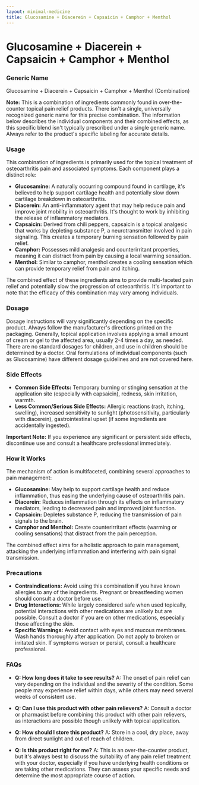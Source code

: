```yaml
---
layout: minimal-medicine
title: Glucosamine + Diacerein + Capsaicin + Camphor + Menthol
---
```


# Glucosamine + Diacerein + Capsaicin + Camphor + Menthol
### Generic Name
Glucosamine + Diacerein + Capsaicin + Camphor + Menthol (Combination)

**Note:**  This is a combination of ingredients commonly found in over-the-counter topical pain relief products. There isn't a single, universally recognized generic name for this precise combination. The information below describes the individual components and their combined effects, as this specific blend isn't typically prescribed under a single generic name.  Always refer to the product's specific labeling for accurate details.

### Usage

This combination of ingredients is primarily used for the topical treatment of osteoarthritis pain and associated symptoms. Each component plays a distinct role:

* **Glucosamine:**  A naturally occurring compound found in cartilage, it's believed to help support cartilage health and potentially slow down cartilage breakdown in osteoarthritis.
* **Diacerein:**  An anti-inflammatory agent that may help reduce pain and improve joint mobility in osteoarthritis.  It's thought to work by inhibiting the release of inflammatory mediators.
* **Capsaicin:** Derived from chili peppers, capsaicin is a topical analgesic that works by depleting substance P, a neurotransmitter involved in pain signaling. This creates a temporary burning sensation followed by pain relief.
* **Camphor:** Possesses mild analgesic and counterirritant properties, meaning it can distract from pain by causing a local warming sensation.
* **Menthol:** Similar to camphor, menthol creates a cooling sensation which can provide temporary relief from pain and itching.

The combined effect of these ingredients aims to provide multi-faceted pain relief and potentially slow the progression of osteoarthritis. It's important to note that the efficacy of this combination may vary among individuals.

### Dosage

Dosage instructions will vary significantly depending on the specific product.  Always follow the manufacturer's directions printed on the packaging.  Generally, topical application involves applying a small amount of cream or gel to the affected area, usually 2-4 times a day, as needed.  There are no standard dosages for children, and use in children should be determined by a doctor.  Oral formulations of individual components (such as Glucosamine) have different dosage guidelines and are not covered here.

### Side Effects

* **Common Side Effects:**  Temporary burning or stinging sensation at the application site (especially with capsaicin), redness, skin irritation, warmth.
* **Less Common/Serious Side Effects:**  Allergic reactions (rash, itching, swelling), increased sensitivity to sunlight (photosensitivity, particularly with diacerein), gastrointestinal upset (if some ingredients are accidentally ingested).

**Important Note:**  If you experience any significant or persistent side effects, discontinue use and consult a healthcare professional immediately.

### How it Works

The mechanism of action is multifaceted, combining several approaches to pain management:

* **Glucosamine:** May help to support cartilage health and reduce inflammation, thus easing the underlying cause of osteoarthritis pain.
* **Diacerein:**  Reduces inflammation through its effects on inflammatory mediators, leading to decreased pain and improved joint function.
* **Capsaicin:** Depletes substance P, reducing the transmission of pain signals to the brain.
* **Camphor and Menthol:** Create counterirritant effects (warming or cooling sensations) that distract from the pain perception.

The combined effect aims for a holistic approach to pain management, attacking the underlying inflammation and interfering with pain signal transmission.

### Precautions

* **Contraindications:**  Avoid using this combination if you have known allergies to any of the ingredients.  Pregnant or breastfeeding women should consult a doctor before use.
* **Drug Interactions:**  While largely considered safe when used topically,  potential interactions with other medications are unlikely but are possible.  Consult a doctor if you are on other medications, especially those affecting the skin.
* **Specific Warnings:** Avoid contact with eyes and mucous membranes. Wash hands thoroughly after application.  Do not apply to broken or irritated skin.  If symptoms worsen or persist, consult a healthcare professional.


### FAQs

* **Q: How long does it take to see results?** A: The onset of pain relief can vary depending on the individual and the severity of the condition. Some people may experience relief within days, while others may need several weeks of consistent use.

* **Q: Can I use this product with other pain relievers?** A:  Consult a doctor or pharmacist before combining this product with other pain relievers, as interactions are possible though unlikely with topical application.

* **Q: How should I store this product?** A: Store in a cool, dry place, away from direct sunlight and out of reach of children.

* **Q: Is this product right for me?** A:  This is an over-the-counter product, but it's always best to discuss the suitability of any pain relief treatment with your doctor, especially if you have underlying health conditions or are taking other medications.  They can assess your specific needs and determine the most appropriate course of action.
